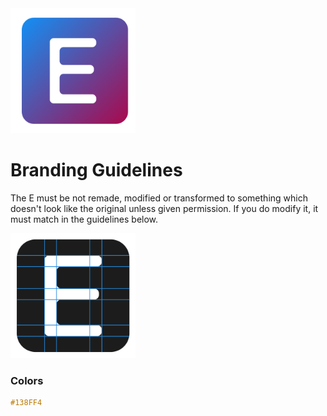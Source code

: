 <img width="200px" src="svg/enlister_fill.svg">

# Branding Guidelines
The E must be not remade, modified or transformed to something which doesn't look like the original unless given permission.
If you do modify it, it must match in the guidelines below.

<img width="200px" src="svg/guidelines.svg">

### Colors
```css
#138FF4
```
